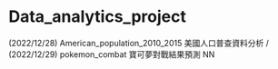 # Data_analytics_project

(2022/12/28) American_population_2010_2015 美國人口普查資料分析 /
(2022/12/29) pokemon_combat 寶可夢對戰結果預測 NN
